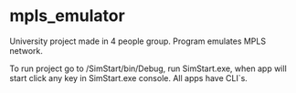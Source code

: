 # mpls_emulator
University project made in 4 people group. Program emulates MPLS network.

To run project go to /SimStart/bin/Debug, run SimStart.exe, when app will start click any key in SimStart.exe console. All apps have CLI`s.
